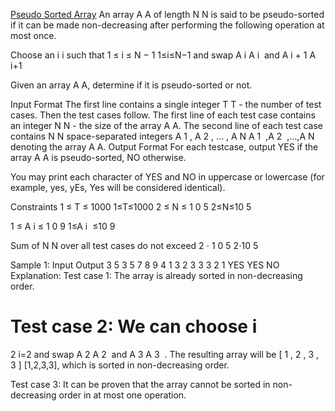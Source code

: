 [Pseudo Sorted Array](https://www.codechef.com/practice/course/1-star-difficulty-problems/DIFF1200/problems/PSEUDOSORT?tab=statement)
An array 
A
A of length 
N
N is said to be pseudo-sorted if it can be made non-decreasing after performing the following operation at most once.

Choose an 
i
i such that 
1
≤
i
≤
N
−
1
1≤i≤N−1 and swap 
A
i
A 
i
​
  and 
A
i
+
1
A 
i+1
​
 
Given an array 
A
A, determine if it is pseudo-sorted or not.

Input Format
The first line contains a single integer 
T
T - the number of test cases. Then the test cases follow.
The first line of each test case contains an integer 
N
N - the size of the array 
A
A.
The second line of each test case contains 
N
N space-separated integers 
A
1
,
A
2
,
…
,
A
N
A 
1
​
 ,A 
2
​
 ,…,A 
N
​
  denoting the array 
A
A.
Output Format
For each testcase, output YES if the array 
A
A is pseudo-sorted, NO otherwise.

You may print each character of YES and NO in uppercase or lowercase (for example, yes, yEs, Yes will be considered identical).

Constraints
1
≤
T
≤
1000
1≤T≤1000
2
≤
N
≤
1
0
5
2≤N≤10 
5
 
1
≤
A
i
≤
1
0
9
1≤A 
i
​
 ≤10 
9
 
Sum of 
N
N over all test cases do not exceed 
2
⋅
1
0
5
2⋅10 
5
 
Sample 1:
Input
Output
3
5
3 5 7 8 9
4
1 3 2 3
3
3 2 1
YES
YES
NO
Explanation:
Test case 1: The array is already sorted in non-decreasing order.

Test case 2: We can choose 
i
=
2
i=2 and swap 
A
2
A 
2
​
  and 
A
3
A 
3
​
 . The resulting array will be 
[
1
,
2
,
3
,
3
]
[1,2,3,3], which is sorted in non-decreasing order.

Test case 3: It can be proven that the array cannot be sorted in non-decreasing order in at most one operation.

